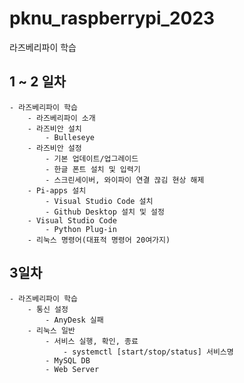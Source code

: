 # pknu_raspberrypi_2023
라즈베리파이 학습

## 1 ~ 2 일차
	- 라즈베리파이 학습
		- 라즈베리파이 소개
		- 라즈비안 설치
			- Bulleseye
		- 라즈비안 설정
			- 기본 업데이트/업그레이드
			- 한글 폰트 설치 및 입력기
			- 스크린세이버, 와이파이 연결 끊김 현상 해제
		- Pi-apps 설치
			- Visual Studio Code 설치
			- Github Desktop 설치 및 설정
		- Visual Studio Code
			- Python Plug-in
		- 리눅스 명령어(대표적 명령어 20여가지)
		
## 3일차
	- 라즈베리파이 학습
		- 통신 설정
			- AnyDesk 실패
		- 리눅스 일반
			- 서비스 실행, 확인, 종료
				- systemctl [start/stop/status] 서비스명
			- MySQL DB
			- Web Server